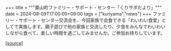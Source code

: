 +++
title = """栗山町ファミリー・サポート・センター「くりサポだより」"""
date = 2024-08-09T17:00:00+09:00
tags = ["kuriyama","news"]
+++
ファミリー・サポート・センター交流会を、今回家族で会食できる「わいわい食堂」としてで実施します。親子遊びで他の家族と交流したり、夕食をみんなでわいわいしながら食べて、楽しい時間を過ごしてみませんか。ご参加お待ちしています。

[[source]](https://www.town.kuriyama.hokkaido.jp/soshiki/39/17422.html)
